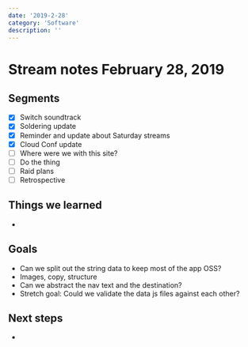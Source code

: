 ```yaml
---
date: '2019-2-28'
category: 'Software'
description: ''
---
```


# Stream notes February 28, 2019

## Segments

- [x] Switch soundtrack
- [x] Soldering update
- [x] Reminder and update about Saturday streams
- [x] Cloud Conf update
- [ ] Where were we with this site?
- [ ] Do the thing
- [ ] Raid plans
- [ ] Retrospective

## Things we learned

-

## Goals

- Can we split out the string data to keep most of the app OSS?
- Images, copy, structure
- Can we abstract the nav text and the destination?
- Stretch goal: Could we validate the data js files against each other?

## Next steps

-
